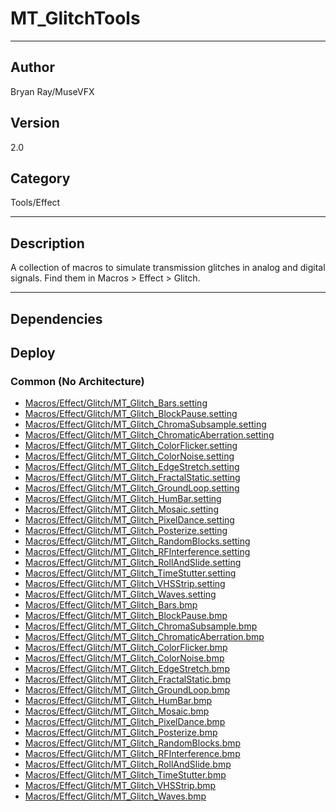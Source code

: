 # MT_GlitchTools
___

## Author
Bryan Ray/MuseVFX

## Version
2.0

## Category
Tools/Effect

___

## Description
<p>A collection of macros to simulate transmission glitches in analog and digital signals. Find them in Macros &gt; Effect &gt; Glitch.</p>
	

___

## Dependencies

## Deploy

### Common (No Architecture)

<ul>
<li><a href="https://gitlab.com/WeSuckLess/Reactor/-/blob/master/Atoms/com.MuseVFX.GlitchTools/Macros/Effect/Glitch/MT_Glitch_Bars.setting?ref_type=heads">Macros/Effect/Glitch/MT_Glitch_Bars.setting</a></li>
<li><a href="https://gitlab.com/WeSuckLess/Reactor/-/blob/master/Atoms/com.MuseVFX.GlitchTools/Macros/Effect/Glitch/MT_Glitch_BlockPause.setting?ref_type=heads">Macros/Effect/Glitch/MT_Glitch_BlockPause.setting</a></li>
<li><a href="https://gitlab.com/WeSuckLess/Reactor/-/blob/master/Atoms/com.MuseVFX.GlitchTools/Macros/Effect/Glitch/MT_Glitch_ChromaSubsample.setting?ref_type=heads">Macros/Effect/Glitch/MT_Glitch_ChromaSubsample.setting</a></li>
<li><a href="https://gitlab.com/WeSuckLess/Reactor/-/blob/master/Atoms/com.MuseVFX.GlitchTools/Macros/Effect/Glitch/MT_Glitch_ChromaticAberration.setting?ref_type=heads">Macros/Effect/Glitch/MT_Glitch_ChromaticAberration.setting</a></li>
<li><a href="https://gitlab.com/WeSuckLess/Reactor/-/blob/master/Atoms/com.MuseVFX.GlitchTools/Macros/Effect/Glitch/MT_Glitch_ColorFlicker.setting?ref_type=heads">Macros/Effect/Glitch/MT_Glitch_ColorFlicker.setting</a></li>
<li><a href="https://gitlab.com/WeSuckLess/Reactor/-/blob/master/Atoms/com.MuseVFX.GlitchTools/Macros/Effect/Glitch/MT_Glitch_ColorNoise.setting?ref_type=heads">Macros/Effect/Glitch/MT_Glitch_ColorNoise.setting</a></li>
<li><a href="https://gitlab.com/WeSuckLess/Reactor/-/blob/master/Atoms/com.MuseVFX.GlitchTools/Macros/Effect/Glitch/MT_Glitch_EdgeStretch.setting?ref_type=heads">Macros/Effect/Glitch/MT_Glitch_EdgeStretch.setting</a></li>
<li><a href="https://gitlab.com/WeSuckLess/Reactor/-/blob/master/Atoms/com.MuseVFX.GlitchTools/Macros/Effect/Glitch/MT_Glitch_FractalStatic.setting?ref_type=heads">Macros/Effect/Glitch/MT_Glitch_FractalStatic.setting</a></li>
<li><a href="https://gitlab.com/WeSuckLess/Reactor/-/blob/master/Atoms/com.MuseVFX.GlitchTools/Macros/Effect/Glitch/MT_Glitch_GroundLoop.setting?ref_type=heads">Macros/Effect/Glitch/MT_Glitch_GroundLoop.setting</a></li>
<li><a href="https://gitlab.com/WeSuckLess/Reactor/-/blob/master/Atoms/com.MuseVFX.GlitchTools/Macros/Effect/Glitch/MT_Glitch_HumBar.setting?ref_type=heads">Macros/Effect/Glitch/MT_Glitch_HumBar.setting</a></li>
<li><a href="https://gitlab.com/WeSuckLess/Reactor/-/blob/master/Atoms/com.MuseVFX.GlitchTools/Macros/Effect/Glitch/MT_Glitch_Mosaic.setting?ref_type=heads">Macros/Effect/Glitch/MT_Glitch_Mosaic.setting</a></li>
<li><a href="https://gitlab.com/WeSuckLess/Reactor/-/blob/master/Atoms/com.MuseVFX.GlitchTools/Macros/Effect/Glitch/MT_Glitch_PixelDance.setting?ref_type=heads">Macros/Effect/Glitch/MT_Glitch_PixelDance.setting</a></li>
<li><a href="https://gitlab.com/WeSuckLess/Reactor/-/blob/master/Atoms/com.MuseVFX.GlitchTools/Macros/Effect/Glitch/MT_Glitch_Posterize.setting?ref_type=heads">Macros/Effect/Glitch/MT_Glitch_Posterize.setting</a></li>
<li><a href="https://gitlab.com/WeSuckLess/Reactor/-/blob/master/Atoms/com.MuseVFX.GlitchTools/Macros/Effect/Glitch/MT_Glitch_RandomBlocks.setting?ref_type=heads">Macros/Effect/Glitch/MT_Glitch_RandomBlocks.setting</a></li>
<li><a href="https://gitlab.com/WeSuckLess/Reactor/-/blob/master/Atoms/com.MuseVFX.GlitchTools/Macros/Effect/Glitch/MT_Glitch_RFInterference.setting?ref_type=heads">Macros/Effect/Glitch/MT_Glitch_RFInterference.setting</a></li>
<li><a href="https://gitlab.com/WeSuckLess/Reactor/-/blob/master/Atoms/com.MuseVFX.GlitchTools/Macros/Effect/Glitch/MT_Glitch_RollAndSlide.setting?ref_type=heads">Macros/Effect/Glitch/MT_Glitch_RollAndSlide.setting</a></li>
<li><a href="https://gitlab.com/WeSuckLess/Reactor/-/blob/master/Atoms/com.MuseVFX.GlitchTools/Macros/Effect/Glitch/MT_Glitch_TimeStutter.setting?ref_type=heads">Macros/Effect/Glitch/MT_Glitch_TimeStutter.setting</a></li>
<li><a href="https://gitlab.com/WeSuckLess/Reactor/-/blob/master/Atoms/com.MuseVFX.GlitchTools/Macros/Effect/Glitch/MT_Glitch_VHSStrip.setting?ref_type=heads">Macros/Effect/Glitch/MT_Glitch_VHSStrip.setting</a></li>
<li><a href="https://gitlab.com/WeSuckLess/Reactor/-/blob/master/Atoms/com.MuseVFX.GlitchTools/Macros/Effect/Glitch/MT_Glitch_Waves.setting?ref_type=heads">Macros/Effect/Glitch/MT_Glitch_Waves.setting</a></li>
<li><a href="https://gitlab.com/WeSuckLess/Reactor/-/blob/master/Atoms/com.MuseVFX.GlitchTools/Macros/Effect/Glitch/MT_Glitch_Bars.bmp?ref_type=heads">Macros/Effect/Glitch/MT_Glitch_Bars.bmp</a></li>
<li><a href="https://gitlab.com/WeSuckLess/Reactor/-/blob/master/Atoms/com.MuseVFX.GlitchTools/Macros/Effect/Glitch/MT_Glitch_BlockPause.bmp?ref_type=heads">Macros/Effect/Glitch/MT_Glitch_BlockPause.bmp</a></li>
<li><a href="https://gitlab.com/WeSuckLess/Reactor/-/blob/master/Atoms/com.MuseVFX.GlitchTools/Macros/Effect/Glitch/MT_Glitch_ChromaSubsample.bmp?ref_type=heads">Macros/Effect/Glitch/MT_Glitch_ChromaSubsample.bmp</a></li>
<li><a href="https://gitlab.com/WeSuckLess/Reactor/-/blob/master/Atoms/com.MuseVFX.GlitchTools/Macros/Effect/Glitch/MT_Glitch_ChromaticAberration.bmp?ref_type=heads">Macros/Effect/Glitch/MT_Glitch_ChromaticAberration.bmp</a></li>
<li><a href="https://gitlab.com/WeSuckLess/Reactor/-/blob/master/Atoms/com.MuseVFX.GlitchTools/Macros/Effect/Glitch/MT_Glitch_ColorFlicker.bmp?ref_type=heads">Macros/Effect/Glitch/MT_Glitch_ColorFlicker.bmp</a></li>
<li><a href="https://gitlab.com/WeSuckLess/Reactor/-/blob/master/Atoms/com.MuseVFX.GlitchTools/Macros/Effect/Glitch/MT_Glitch_ColorNoise.bmp?ref_type=heads">Macros/Effect/Glitch/MT_Glitch_ColorNoise.bmp</a></li>
<li><a href="https://gitlab.com/WeSuckLess/Reactor/-/blob/master/Atoms/com.MuseVFX.GlitchTools/Macros/Effect/Glitch/MT_Glitch_EdgeStretch.bmp?ref_type=heads">Macros/Effect/Glitch/MT_Glitch_EdgeStretch.bmp</a></li>
<li><a href="https://gitlab.com/WeSuckLess/Reactor/-/blob/master/Atoms/com.MuseVFX.GlitchTools/Macros/Effect/Glitch/MT_Glitch_FractalStatic.bmp?ref_type=heads">Macros/Effect/Glitch/MT_Glitch_FractalStatic.bmp</a></li>
<li><a href="https://gitlab.com/WeSuckLess/Reactor/-/blob/master/Atoms/com.MuseVFX.GlitchTools/Macros/Effect/Glitch/MT_Glitch_GroundLoop.bmp?ref_type=heads">Macros/Effect/Glitch/MT_Glitch_GroundLoop.bmp</a></li>
<li><a href="https://gitlab.com/WeSuckLess/Reactor/-/blob/master/Atoms/com.MuseVFX.GlitchTools/Macros/Effect/Glitch/MT_Glitch_HumBar.bmp?ref_type=heads">Macros/Effect/Glitch/MT_Glitch_HumBar.bmp</a></li>
<li><a href="https://gitlab.com/WeSuckLess/Reactor/-/blob/master/Atoms/com.MuseVFX.GlitchTools/Macros/Effect/Glitch/MT_Glitch_Mosaic.bmp?ref_type=heads">Macros/Effect/Glitch/MT_Glitch_Mosaic.bmp</a></li>
<li><a href="https://gitlab.com/WeSuckLess/Reactor/-/blob/master/Atoms/com.MuseVFX.GlitchTools/Macros/Effect/Glitch/MT_Glitch_PixelDance.bmp?ref_type=heads">Macros/Effect/Glitch/MT_Glitch_PixelDance.bmp</a></li>
<li><a href="https://gitlab.com/WeSuckLess/Reactor/-/blob/master/Atoms/com.MuseVFX.GlitchTools/Macros/Effect/Glitch/MT_Glitch_Posterize.bmp?ref_type=heads">Macros/Effect/Glitch/MT_Glitch_Posterize.bmp</a></li>
<li><a href="https://gitlab.com/WeSuckLess/Reactor/-/blob/master/Atoms/com.MuseVFX.GlitchTools/Macros/Effect/Glitch/MT_Glitch_RandomBlocks.bmp?ref_type=heads">Macros/Effect/Glitch/MT_Glitch_RandomBlocks.bmp</a></li>
<li><a href="https://gitlab.com/WeSuckLess/Reactor/-/blob/master/Atoms/com.MuseVFX.GlitchTools/Macros/Effect/Glitch/MT_Glitch_RFInterference.bmp?ref_type=heads">Macros/Effect/Glitch/MT_Glitch_RFInterference.bmp</a></li>
<li><a href="https://gitlab.com/WeSuckLess/Reactor/-/blob/master/Atoms/com.MuseVFX.GlitchTools/Macros/Effect/Glitch/MT_Glitch_RollAndSlide.bmp?ref_type=heads">Macros/Effect/Glitch/MT_Glitch_RollAndSlide.bmp</a></li>
<li><a href="https://gitlab.com/WeSuckLess/Reactor/-/blob/master/Atoms/com.MuseVFX.GlitchTools/Macros/Effect/Glitch/MT_Glitch_TimeStutter.bmp?ref_type=heads">Macros/Effect/Glitch/MT_Glitch_TimeStutter.bmp</a></li>
<li><a href="https://gitlab.com/WeSuckLess/Reactor/-/blob/master/Atoms/com.MuseVFX.GlitchTools/Macros/Effect/Glitch/MT_Glitch_VHSStrip.bmp?ref_type=heads">Macros/Effect/Glitch/MT_Glitch_VHSStrip.bmp</a></li>
<li><a href="https://gitlab.com/WeSuckLess/Reactor/-/blob/master/Atoms/com.MuseVFX.GlitchTools/Macros/Effect/Glitch/MT_Glitch_Waves.bmp?ref_type=heads">Macros/Effect/Glitch/MT_Glitch_Waves.bmp</a></li>
</ul>
